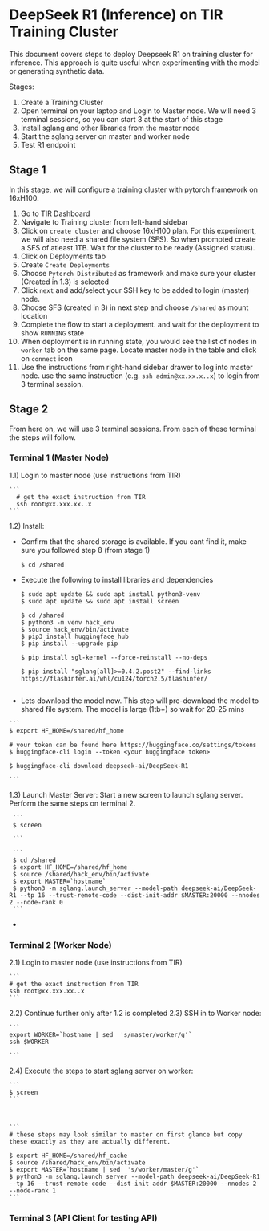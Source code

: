 # DeepSeek R1 (Inference) on TIR Training Cluster

This document covers steps to deploy Deepseek R1 on training cluster for inference. This approach is quite useful when experimenting with the model or generating synthetic data.

Stages:
1) Create a Training Cluster 
2) Open terminal on your laptop and Login to Master node. We will need 3 terminal sessions, so you can start 3 at the start of this stage 
3) Install sglang and other libraries from the master node 
4) Start the sglang server on master and worker node 
5) Test R1 endpoint 


## Stage 1

In this stage, we will configure a training cluster with pytorch framework on 16xH100.

1) Go to TIR Dashboard
2) Navigate to Training cluster from left-hand sidebar
3) Click on `create cluster` and choose 16xH100 plan. For this experiment, we will also need a shared file system (SFS). So when prompted create a SFS of atleast 1TB. Wait for the cluster to be ready (Assigned status). 
4) Click on Deployments tab 
5) Create `Create Deployments`
6) Choose `Pytorch Distributed` as framework and make sure your cluster (Created in 1.3) is selected
7) Click `next` and add/select your SSH key to be added to login (master) node.
8) Choose SFS (created in 3) in next step and choose `/shared` as mount location
9) Complete the flow to start a deployment. and wait for the deployment to show `RUNNING` state
10) When deployment is in running state, you would see the list of nodes in `worker` tab on the same page. Locate master node in the table and click on `connect` icon
11) Use the instructions from right-hand sidebar drawer to log into master node. use the same instruction (e.g. `ssh admin@xx.xx.x..x`) to login from 3 terminal session.

## Stage 2

From here on, we will use 3 terminal sessions. From each of these terminal the steps will follow. 

### Terminal 1 (Master Node)
  1.1) Login to master node (use instructions from TIR)
    
    ```
      # get the exact instruction from TIR 
      ssh root@xx.xxx.xx..x
    ```

  1.2) Install:
      
  - Confirm that the shared storage is available. If you cant find it, make sure you followed step 8 (from stage 1)
        
    ```
    $ cd /shared
    ```
        
  - Execute the following to install libraries and dependencies
    
    ```
    $ sudo apt update && sudo apt install python3-venv
    $ sudo apt update && sudo apt install screen
    
    $ cd /shared
    $ python3 -m venv hack_env
    $ source hack_env/bin/activate
    $ pip3 install huggingface_hub
    $ pip install --upgrade pip
    
    $ pip install sgl-kernel --force-reinstall --no-deps
    
    $ pip install "sglang[all]>=0.4.2.post2" --find-links https://flashinfer.ai/whl/cu124/torch2.5/flashinfer/
    

    ```
  
   - Lets download the model now. This step will pre-download the model to shared file system. The model is large (1tb+) so wait for 20-25 mins 
    
    ```
    $ export HF_HOME=/shared/hf_home
    
    # your token can be found here https://huggingface.co/settings/tokens
    $ huggingface-cli login --token <your huggingface token>
    
    $ huggingface-cli download deepseek-ai/DeepSeek-R1

    ```

  1.3) Launch Master Server:  Start a new screen to launch sglang server.  Perform the same steps on terminal 2.

     ```
     $ screen 

     ```

     ```
     $ cd /shared 
     $ export HF_HOME=/shared/hf_home
     $ source /shared/hack_env/bin/activate
     $ export MASTER=`hostname`
     $ python3 -m sglang.launch_server --model-path deepseek-ai/DeepSeek-R1 --tp 16 --trust-remote-code --dist-init-addr $MASTER:20000 --nnodes 2 --node-rank 0
     ```
   - 
### Terminal 2 (Worker Node)
2.1) Login to master node (use instructions from TIR)

    ```
    # get the exact instruction from TIR 
    ssh root@xx.xxx.xx..x
    ```
2.2) Continue further only after 1.2 is completed
2.3) SSH in to Worker node:

    ```
    export WORKER=`hostname | sed  's/master/worker/g'`
    ssh $WORKER

    ```
2.4) Execute the steps to start sglang server on worker:
    
    ```
    $ screen 
    ```

    
    
    ```
    # these steps may look similar to master on first glance but copy these exactly as they are actually different. 
    
    $ export HF_HOME=/shared/hf_cache
    $ source /shared/hack_env/bin/activate
    $ export MASTER=`hostname | sed  's/worker/master/g'`
    $ python3 -m sglang.launch_server --model-path deepseek-ai/DeepSeek-R1 --tp 16 --trust-remote-code --dist-init-addr $MASTER:20000 --nnodes 2 --node-rank 1
    ```
    
### Terminal 3 (API Client for testing API)

